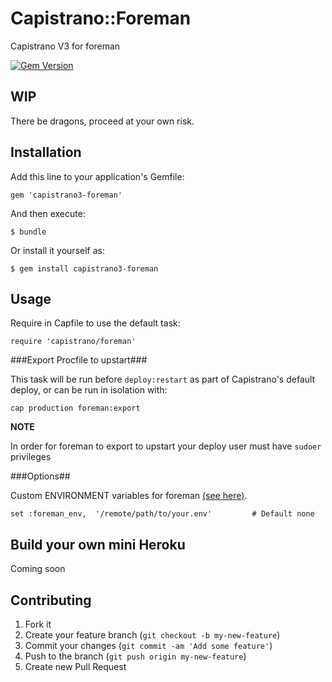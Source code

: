 # Capistrano::Foreman

Capistrano V3 for foreman

[![Gem Version](https://badge.fury.io/rb/capistrano3-foreman.png)](http://badge.fury.io/rb/capistrano3-foreman)

## WIP

There be dragons, proceed at your own risk.

## Installation

Add this line to your application's Gemfile:

    gem 'capistrano3-foreman'

And then execute:

    $ bundle

Or install it yourself as:

    $ gem install capistrano3-foreman

## Usage

Require in Capfile to use the default task:

    require 'capistrano/foreman'


###Export Procfile to upstart###

This task will be run before `deploy:restart` as part of Capistrano's default deploy, or can be run in isolation with:

    cap production foreman:export

**NOTE** 

In order for foreman to export to upstart your deploy user must have `sudoer` privileges 


###Options##

Custom ENVIRONMENT variables for foreman [(see here)](http://ddollar.github.io/foreman/#ENVIRONMENT). 

    set :foreman_env,  '/remote/path/to/your.env'         # Default none 


## Build your own mini Heroku ## 

Coming soon   

## Contributing

1. Fork it
2. Create your feature branch (`git checkout -b my-new-feature`)
3. Commit your changes (`git commit -am 'Add some feature'`)
4. Push to the branch (`git push origin my-new-feature`)
5. Create new Pull Request
